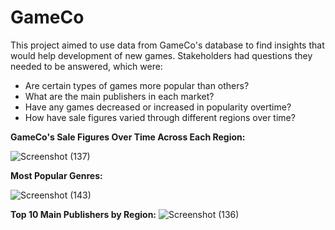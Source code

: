 # GameCo

This project aimed to use data from GameCo's database to find insights that would help development of new games. Stakeholders had questions they needed to be answered, which were:

- Are certain types of games more popular than others?
- What are the main publishers  in each market?
- Have any games decreased or increased in popularity overtime?
- How have sale figures varied through different regions over time? 


**GameCo's Sale Figures Over Time Across Each Region:**

![Screenshot (137)](https://user-images.githubusercontent.com/93872864/142053392-880b758b-3439-45ea-815f-73f63326fa31.png)


**Most Popular Genres:**

![Screenshot (143)](https://user-images.githubusercontent.com/93872864/142055763-14a0130d-f4d3-4e56-9ebc-0e633d75f02f.png)



**Top 10 Main Publishers by Region:**
![Screenshot (136)](https://user-images.githubusercontent.com/93872864/142051412-cb5a1dc8-0128-4b4b-b77e-a8c14a9e14fc.png)



